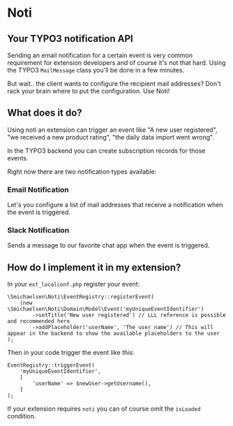 # Noti

## Your TYPO3 notification API

Sending an email notification for a certain event is very common requirement for extension developers and of course it's not that hard.
Using the TYPO3 `MailMessage` class you'll be done in a few minutes.

But wait.. the client wants to configure the recipient mail addresses? Don't rack your brain where to put the configuration. Use Noti!
 
## What does it do?

Using noti an extension can trigger an event like "A new user registered", "we received a new product rating", "the daily data import went wrong".

In the TYPO3 backend you can create subscription records for those events.
 
Right now there are two notification types available:
 
### Email Notification

Let's you configure a list of mail addresses that receive a notification when the event is triggered.

### Slack Notification

Sends a message to our favorite chat app when the event is triggered.

## How do I implement it in my extension?

In your `ext_localconf.php` register your event:

````
\Smichaelsen\Noti\EventRegistry::registerEvent(
    (new \Smichaelsen\Noti\Domain\Model\Event('myUniqueEventIdentifier')
        ->setTitle('New user registered') // LLL reference is possible and recommended here
        ->addPlaceholder('userName', 'The user name') // This will appear in the backend to show the available placeholders to the user
);
````

Then in your code trigger the event like this:

````
EventRegistry::triggerEvent(
    'myUniqueEventIdentifier',
    [
        'userName' => $newUser->getUsername(),
    ]
);
````

If your extension requires `noti` you can of course omit the `isLoaded` condition.
